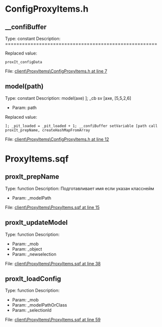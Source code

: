 # ConfigProxyItems.h

## __confiBuffer

Type: constant
Description: ======================================================


Replaced value:
```sqf
proxIt_configData
```
File: [client\ProxyItems\ConfigProxyItems.h at line 7](../../../Src/client/ProxyItems/ConfigProxyItems.h#L7)
## model(path)

Type: constant
Description: model(axe) ]; _cb sv [axe, [5,5,2,6]
- Param: path

Replaced value:
```sqf
]; _pit_loaded = _pit_loaded + 1; __confiBuffer setVariable [path call proxIt_prepName, createHashMapFromArray
```
File: [client\ProxyItems\ConfigProxyItems.h at line 12](../../../Src/client/ProxyItems/ConfigProxyItems.h#L12)
# ProxyItems.sqf

## proxIt_prepName

Type: function
Description: Подготавливает имя если указан класснейм
- Param: _modelPath

File: [client\ProxyItems\ProxyItems.sqf at line 15](../../../Src/client/ProxyItems/ProxyItems.sqf#L15)
## proxIt_updateModel

Type: function
Description: 
- Param: _mob
- Param: _object
- Param: _newselection

File: [client\ProxyItems\ProxyItems.sqf at line 38](../../../Src/client/ProxyItems/ProxyItems.sqf#L38)
## proxIt_loadConfig

Type: function
Description: 
- Param: _mob
- Param: _modelPathOrClass
- Param: _selectionId

File: [client\ProxyItems\ProxyItems.sqf at line 59](../../../Src/client/ProxyItems/ProxyItems.sqf#L59)
